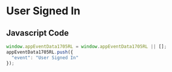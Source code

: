 # User Signed In

## Javascript Code
```js
window.appEventData1705RL = window.appEventData1705RL || [];
appEventData1705RL.push({
  "event": "User Signed In"
});
```




